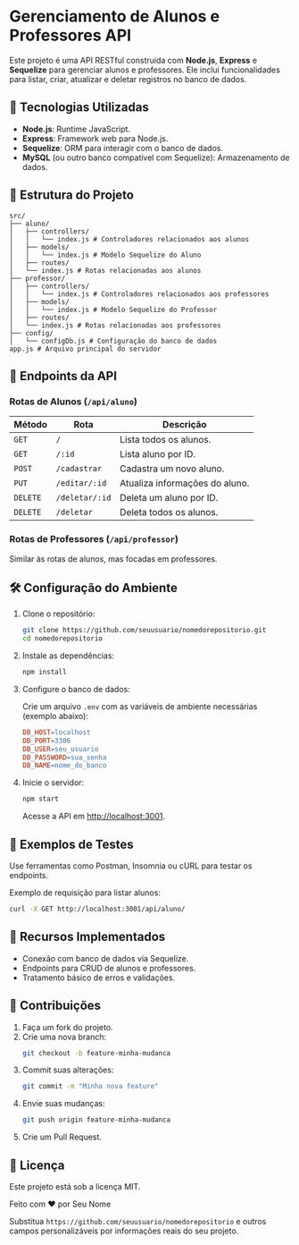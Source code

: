 # Gerenciamento de Alunos e Professores API

Este projeto é uma API RESTful construída com **Node.js**, **Express** e **Sequelize** para gerenciar alunos e professores. Ele inclui funcionalidades para listar, criar, atualizar e deletar registros no banco de dados.

## 🚀 Tecnologias Utilizadas

- **Node.js**: Runtime JavaScript.
- **Express**: Framework web para Node.js.
- **Sequelize**: ORM para interagir com o banco de dados.
- **MySQL** (ou outro banco compatível com Sequelize): Armazenamento de dados.

## 📂 Estrutura do Projeto

```
src/
├── aluno/
│   ├── controllers/
│   │   └── index.js # Controladores relacionados aos alunos
│   ├── models/
│   │   └── index.js # Modelo Sequelize do Aluno
│   ├── routes/
│   └── index.js # Rotas relacionadas aos alunos
├── professor/
│   ├── controllers/
│   │   └── index.js # Controladores relacionados aos professores
│   ├── models/
│   │   └── index.js # Modelo Sequelize do Professor
│   ├── routes/
│   └── index.js # Rotas relacionadas aos professores
├── config/
│   └── configDb.js # Configuração do banco de dados
app.js # Arquivo principal do servidor
```

## 📄 Endpoints da API

### Rotas de Alunos (`/api/aluno`)

| Método  | Rota                     | Descrição                            |
|---------|--------------------------|--------------------------------------|
| `GET`   | `/`                      | Lista todos os alunos.              |
| `GET`   | `/:id`                   | Lista aluno por ID.                 |
| `POST`  | `/cadastrar`             | Cadastra um novo aluno.             |
| `PUT`   | `/editar/:id`            | Atualiza informações do aluno.      |
| `DELETE`| `/deletar/:id`           | Deleta um aluno por ID.             |
| `DELETE`| `/deletar`               | Deleta todos os alunos.             |

### Rotas de Professores (`/api/professor`)

Similar às rotas de alunos, mas focadas em professores.

## 🛠 Configuração do Ambiente

1. Clone o repositório:
    ```bash
    git clone https://github.com/seuusuario/nomedorepositorio.git
    cd nomedorepositorio
    ```
2. Instale as dependências:
    ```bash
    npm install
    ```
3. Configure o banco de dados:

    Crie um arquivo `.env` com as variáveis de ambiente necessárias (exemplo abaixo):
    ```makefile
    DB_HOST=localhost
    DB_PORT=3306
    DB_USER=seu_usuario
    DB_PASSWORD=sua_senha
    DB_NAME=nome_do_banco
    ```
4. Inicie o servidor:
    ```bash
    npm start
    ```
    Acesse a API em [http://localhost:3001](http://localhost:3001).

## 🧪 Exemplos de Testes

Use ferramentas como Postman, Insomnia ou cURL para testar os endpoints.

Exemplo de requisição para listar alunos:
```bash
curl -X GET http://localhost:3001/api/aluno/
```

## 🔧 Recursos Implementados

- Conexão com banco de dados via Sequelize.
- Endpoints para CRUD de alunos e professores.
- Tratamento básico de erros e validações.

## 🤝 Contribuições

1. Faça um fork do projeto.
2. Crie uma nova branch:
    ```bash
    git checkout -b feature-minha-mudanca
    ```
3. Commit suas alterações:
    ```bash
    git commit -m "Minha nova feature"
    ```
4. Envie suas mudanças:
    ```bash
    git push origin feature-minha-mudanca
    ```
5. Crie um Pull Request.

## 📝 Licença

Este projeto está sob a licença MIT.

Feito com ❤️ por Seu Nome

Substitua `https://github.com/seuusuario/nomedorepositorio` e outros campos personalizáveis por informações reais do seu projeto.





















































































































